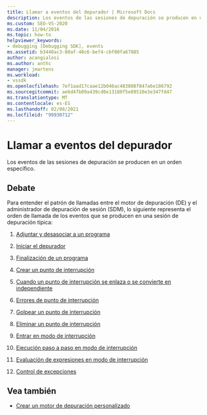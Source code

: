 ```yaml
---
title: Llamar a eventos del depurador | Microsoft Docs
description: Los eventos de las sesiones de depuración se producen en un orden específico. En este artículo se muestra el orden de llamada de los eventos que se producen en una sesión de depuración típica.
ms.custom: SEO-VS-2020
ms.date: 11/04/2016
ms.topic: how-to
helpviewer_keywords:
- debugging [Debugging SDK], events
ms.assetid: b3440ac3-80af-40c6-bef4-cbf00fa67885
author: acangialosi
ms.author: anthc
manager: jmartens
ms.workload:
- vssdk
ms.openlocfilehash: 7ef1aad17caae12b046ac483808f847a6e186792
ms.sourcegitcommit: ae6d47b09a439cd0e13180f5e89510e3e347fd47
ms.translationtype: MT
ms.contentlocale: es-ES
ms.lasthandoff: 02/08/2021
ms.locfileid: "99930712"
---
```

# <a name="call-debugger-events"></a>Llamar a eventos del depurador
Los eventos de las sesiones de depuración se producen en un orden específico.

## <a name="discussion"></a>Debate
 Para entender el patrón de llamadas entre el motor de depuración (DE) y el administrador de depuración de sesión (SDM), lo siguiente representa el orden de llamada de los eventos que se producen en una sesión de depuración típica:

1. [Adjuntar y desasociar a un programa](../../extensibility/debugger/attaching-and-detaching-to-a-program.md)

2. [Iniciar el depurador](../../extensibility/debugger/launching-the-debugger.md)

3. [Finalización de un programa](../../extensibility/debugger/terminating-a-program.md)

4. [Crear un punto de interrupción](../../extensibility/debugger/creating-a-breakpoint.md)

5. [Cuando un punto de interrupción se enlaza o se convierte en independiente](../../extensibility/debugger/when-a-breakpoint-binds-or-becomes-unbound.md)

6. [Errores de punto de interrupción](../../extensibility/debugger/breakpoint-errors.md)

7. [Golpear un punto de interrupción](../../extensibility/debugger/hitting-a-breakpoint.md)

8. [Eliminar un punto de interrupción](../../extensibility/debugger/deleting-a-breakpoint.md)

9. [Entrar en modo de interrupción](../../extensibility/debugger/entering-break-mode.md)

10. [Ejecución paso a paso en modo de interrupción](../../extensibility/debugger/stepping-in-break-mode.md)

11. [Evaluación de expresiones en modo de interrupción](../../extensibility/debugger/expression-evaluation-in-break-mode.md)

12. [Control de excepciones](../../extensibility/debugger/exception-handling-visual-studio-sdk.md)

## <a name="see-also"></a>Vea también
- [Crear un motor de depuración personalizado](../../extensibility/debugger/creating-a-custom-debug-engine.md)
